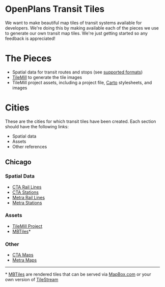 # OpenPlans Transit Tiles
We want to make beautiful map tiles of transit systems available for developers. We're doing this by making available each of the pieces we use to generate our own transit map tiles. We're just getting started so any feedback is appreciated!

# The Pieces
* Spatial data for transit routes and stops (see [supported formats](http://mapbox.com/tilemill/docs/manual/adding-layers/))
* [TileMill](http://mapbox.com/tilemill/) to generate the tile images
* TileMill project assets, including a project file, [Carto](https://github.com/mapbox/carto/wiki) stylesheets, and images

# Cities
These are the cities for which transit tiles have been created. Each section should have the following links:

* Spatial data
* Assets
* Other references

## Chicago

### Spatial Data
* [CTA Rail Lines](https://data.cityofchicago.org/Transportation/CTA-L-Rail-Lines-Shapefile/53r7-y88m)
* [CTA Stations](https://data.cityofchicago.org/Transportation/CTA-L-Rail-Stations-Shapefile/vmyy-m9qj)
* [Metra Rail Lines](https://data.cityofchicago.org/Transportation/Metra-Lines/q8wx-dznq)
* [Metra Stations](https://data.cityofchicago.org/Transportation/Metra-Stations/nqm8-q2ym)

### Assets
* [TileMill Project](http://github.com/openplans/transit_tiles/tree/master/assets/chicago)
* [MBTiles](http://s3.amazonaws.com/transit_tiles/chicago/chicago.mbtiles)*

### Other
* [CTA Maps](http://www.transitchicago.com/maps/)
* [Metra Maps](http://metrarail.com/content/metra/en/home/maps_schedules/metra_system_map.html)

* * *

\* [MBTiles](http://mapbox.com/mbtiles-spec/) are rendered tiles that can be served via [MapBox.com](http://mapbox.com/) or your own version of [TileStream](https://github.com/mapbox/tilestream)